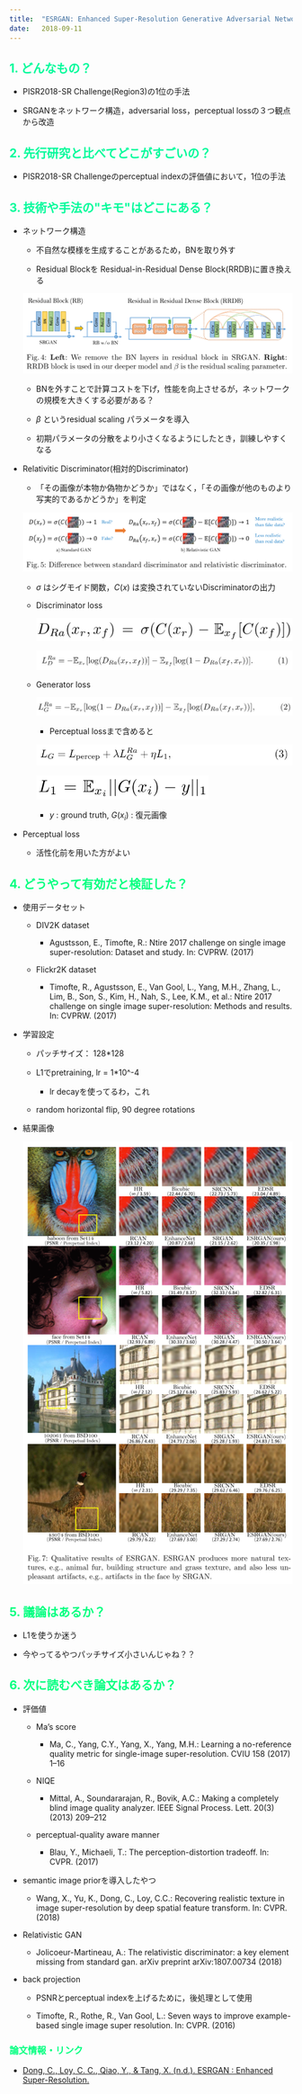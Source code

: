 ```yaml
---
title:  "ESRGAN: Enhanced Super-Resolution Generative Adversarial Networks"  
date:   2018-09-11
---
```


## <font color="MediumSpringGreen"> 1. どんなもの？ </font>

- PISR2018-SR Challenge(Region3)の1位の手法

- SRGANをネットワーク構造，adversarial loss，perceptual lossの３つ観点から改造

## <font color="MediumSpringGreen"> 2. 先行研究と比べてどこがすごいの？ </font>

- PISR2018-SR Challengeのperceptual indexの評価値において，1位の手法

## <font color="MediumSpringGreen"> 3. 技術や手法の"キモ"はどこにある？ </font>

- ネットワーク構造

  - 不自然な模様を生成することがあるため，BNを取り外す

  - Residual Blockを Residual-in-Residual Dense Block(RRDB)に置き換える

  ![Figure 1](../assets/img/20180911-ESRGAN-Enhanced-Super-Resolution-Generative-Adversarial-Networks/figure1.png)

  - BNを外すことで計算コストを下げ，性能を向上させるが，ネットワークの規模を大きくする必要がある？

  - $\beta$ というresidual scaling パラメータを導入

  - 初期パラメータの分散をより小さくなるようにしたとき，訓練しやすくなる

- Relativitic Discriminator(相対的Discriminator)

  - 「その画像が本物か偽物かどうか」ではなく，「その画像が他のものより写実的であるかどうか」を判定

  ![Figure 2](../assets/img/20180911-ESRGAN-Enhanced-Super-Resolution-Generative-Adversarial-Networks/figure2.png)

  - $\sigma$ はシグモイド関数，$C(x)$ は変換されていないDiscriminatorの出力

  - Discriminator loss

    ![Figure 3](../assets/img/20180911-ESRGAN-Enhanced-Super-Resolution-Generative-Adversarial-Networks/figure3.png)

     ![Figure 4](../assets/img/20180911-ESRGAN-Enhanced-Super-Resolution-Generative-Adversarial-Networks/figure4.png)

  - Generator loss

    ![Figure 5](../assets/img/20180911-ESRGAN-Enhanced-Super-Resolution-Generative-Adversarial-Networks/figure5.png)

    - Perceptual lossまで含めると

    ![Figure 6](../assets/img/20180911-ESRGAN-Enhanced-Super-Resolution-Generative-Adversarial-Networks/figure6.png)

    ![Figure 7](../assets/img/20180911-ESRGAN-Enhanced-Super-Resolution-Generative-Adversarial-Networks/figure7.png)

    - $y$ : ground truth, $G(x_i)$ : 復元画像


- Perceptual loss

  - 活性化前を用いた方がよい

## <font color="SpringGreen"> 4. どうやって有効だと検証した？ </font>

- 使用データセット

  - DIV2K dataset

    - Agustsson, E., Timofte, R.: Ntire 2017 challenge on single image super-resolution: Dataset and study. In: CVPRW. (2017)

  - Flickr2K dataset

    - Timofte, R., Agustsson, E., Van Gool, L., Yang, M.H., Zhang, L., Lim, B., Son, S., Kim, H., Nah, S., Lee, K.M., et al.: Ntire 2017 challenge on single image super-resolution: Methods and results. In: CVPRW. (2017)

- 学習設定

  - パッチサイズ： 128*128

  - L1でpretraining, lr = 1*10^-4

    - lr decayを使ってるわ，これ

  - random horizontal flip, 90 degree rotations

- 結果画像

    ![Figure 8](../assets/img/20180911-ESRGAN-Enhanced-Super-Resolution-Generative-Adversarial-Networks/figure8.png)

## <font color="SpringGreen"> 5. 議論はあるか？ </font>

- L1を使うか迷う

- 今やってるやつパッチサイズ小さいんじゃね？？

## <font color="SpringGreen"> 6. 次に読むべき論文はあるか？ </font>

- 評価値

  - Ma’s score

    - Ma, C., Yang, C.Y., Yang, X., Yang, M.H.: Learning a no-reference quality metric for single-image super-resolution. CVIU 158 (2017) 1–16

  - NIQE

    - Mittal, A., Soundararajan, R., Bovik, A.C.: Making a completely blind image quality analyzer. IEEE Signal Process. Lett. 20(3) (2013) 209–212

  - perceptual-quality aware manner

    - Blau, Y., Michaeli, T.: The perception-distortion tradeoff. In: CVPR. (2017)

- semantic image priorを導入したやつ

  - Wang, X., Yu, K., Dong, C., Loy, C.C.: Recovering realistic texture in image super-resolution by deep spatial feature transform. In: CVPR. (2018)

- Relativistic GAN

  - Jolicoeur-Martineau, A.: The relativistic discriminator: a key element missing from standard gan. arXiv preprint arXiv:1807.00734 (2018)

- back projection

  - PSNRとperceptual indexを上げるために，後処理として使用

  - Timofte, R., Rothe, R., Van Gool, L.: Seven ways to improve example-based single image super resolution. In: CVPR. (2016)

### <font color="SpringGreen"> 論文情報・リンク </font>

- [Dong, C., Loy, C. C., Qiao, Y., & Tang, X. (n.d.). ESRGAN : Enhanced Super-Resolution.](https://arxiv.org/abs/1809.00219)
